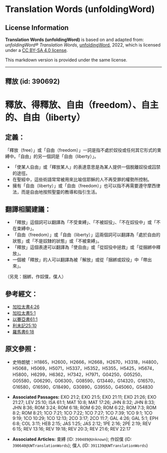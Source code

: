 # Translation Words (unfoldingWord)

## License Information

**Translation Words (unfoldingWord)** is based on and adapted from: _unfoldingWord® Translation Words_, [unfoldingWord](https://unfoldingword.org/utw), 2022, which is licensed under a [CC BY-SA 4.0 license](https://creativecommons.org/licenses/by-sa/4.0/legalcode.en).

This markdown version is provided under the same license.



--------------------------------

## 釋放 (id: 390692)

釋放、得釋放、自由（freedom）、自主的、自由（liberty）
==================================

定義：
---

「釋放（free）」或「自由（freedom）」一詞是指不處於奴役或任何其它形式的束縛中。「自由」的另一個詞是「自由（liberty）」。

* 「使某人自由」或「釋放某人」的表達意思是為某人提供一個脫離奴役或囚禁的途徑。
* 在聖經中，這些術語常常被用來比喻信耶穌的人不再受罪的權勢所控制。
* 擁有「自由（liberty）」或「自由（freedom）」也可以指不再需要遵守摩西律法，而是自由地按照聖靈的教導和指引生活。

翻譯相關建議：
-------

* 「釋放」這個詞可以翻譯為「不受束縛」、「不被奴役」、「不在奴役中」或「不在束縛中」。
* 「自由（freedom）」或「自由（liberty）」這兩個詞可以翻譯為「處於自由的狀態」或「不是奴隸的狀態」或「不被束縛」。
* 「釋放」這個表達可以翻譯為「使自由」或「從奴役中拯救」或「從捆綁中釋放」。
* 一個被「釋放」的人可以翻譯為被「解放」或從「捆綁或奴役」中「帶出來」。

（另見：捆綁，作奴僕，僕人）

參考經文：
-----

* [加拉太書4:26](https://ref.ly/Gal4:26)
* [加拉太書5:1](https://ref.ly/Gal5:1)
* [以賽亞書61:1](https://ref.ly/Isa61:1)
* [利未記25:10](https://ref.ly/Lev25:10)
* [羅馬書6:18](https://ref.ly/Rom6:18)

原文參照：
-----

* 史特朗號：H1865，H2600，H2666，H2668，H2670，H3318，H4800，H5068，H5069，H5071，H5337，H5352，H5355，H5425，H5674，H5800，H6299，H6362，H7342，H7971，G04250，G05250，G05580，G06290，G06300，G08590，G13440，G14320，G16570，G16580，G16590，G18490，G30890，G39550，G45060，G54830

* **Associated Passages:** EXO 21:2; EXO 21:5; EXO 21:11; EXO 21:26; EXO 21:27; LEV 25:10; ISA 61:1; MAT 10:8; MAT 17:26; JHN 8:32; JHN 8:33; JHN 8:36; ROM 3:24; ROM 6:18; ROM 6:20; ROM 6:22; ROM 7:3; ROM 8:2; ROM 8:21; 1CO 7:21; 1CO 7:22; 1CO 7:27; 1CO 7:39; 1CO 9:1; 1CO 9:19; 1CO 10:29; 1CO 12:13; 2CO 3:17; 2CO 11:7; GAL 4:26; GAL 5:1; EPH 6:8; COL 3:11; HEB 2:15; JAS 1:25; JAS 2:12; 1PE 2:16; 2PE 2:19; REV 6:15; REV 13:16; REV 19:18; REV 20:3; REV 21:6; REV 22:17
* **Associated Articles:** 束縛 (ID: `390489@Unknown`); 作奴僕 (ID: `390640@UWTranslationWords`); 僕人 (ID: `391139@UWTranslationWords`)

